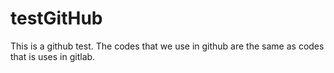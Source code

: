 # testGitHub
This is a github test.
The codes that we use in github are the same as codes that is uses in gitlab.
